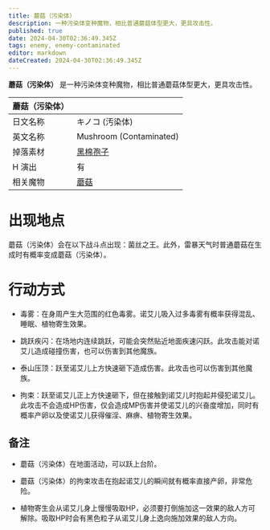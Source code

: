 ```yaml
---
title: 蘑菇（污染体）
description: 一种污染体变种魔物，相比普通蘑菇体型更大，更具攻击性。
published: true
date: 2024-04-30T02:36:49.345Z
tags: enemy, enemy-contaminated
editor: markdown
dateCreated: 2024-04-30T02:36:49.345Z
---
```


**蘑菇（污染体）** 是一种污染体变种魔物，相比普通蘑菇体型更大，更具攻击性。

<!-- 在这里放置图像 -->

| 蘑菇（污染体） ||
| - | - |
| 日文名称 | <span lang="ja">キノコ (汚染体)</span> |
| 英文名称 | Mushroom (Contaminated) |
| 掉落素材 | [黑棉孢子](/zh/item/black-cotton-spores) |
| H 演出 | 有 |
| 相关魔物 | [蘑菇](/zh/enemy/mushroom) |

# 出现地点

蘑菇（污染体）会在以下战斗点出现：菌丝之王。此外，雷暴天气时普通蘑菇在生成时有概率变成蘑菇（污染体）。

# 行动方式

- 毒雾：在身周产生大范围的红色毒雾。诺艾儿吸入过多毒雾有概率获得混乱、睡眠、植物寄生效果。

- 跳跃疾闪：在场地内连续跳跃，可能会突然贴近地面疾速闪跃。此攻击能对诺艾儿造成碰撞伤害，也可以伤害到其他魔族。

- 泰山压顶：跃至诺艾儿上方快速砸下造成伤害。此攻击也可以伤害到其他魔族。

- 拘束：跃至诺艾儿正上方快速砸下，但在接触到诺艾儿时抱起并侵犯诺艾儿。此攻击不会造成HP伤害，仅会造成MP伤害并使诺艾儿的兴奋度增加，同时有概率产卵以及使诺艾儿获得催淫、麻痹、植物寄生效果。

## 备注

- 蘑菇（污染体）在地面活动，可以跃上台阶。

- 蘑菇（污染体）的拘束攻击在抱起诺艾儿的瞬间就有概率直接产卵，非常危险。

- 植物寄生会从诺艾儿身上慢慢吸取HP，必须要打倒施加这一效果的敌人方可解除。吸取HP时会有黑色粒子从诺艾儿身上逸向施加效果的敌人方向。
